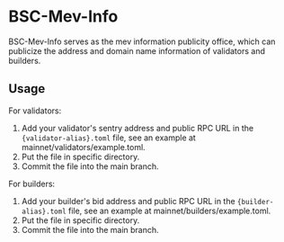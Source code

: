 # BSC-Mev-Info

BSC-Mev-Info serves as the mev information publicity office, which can publicize the address and domain name information 
of validators and builders.

## Usage

For validators:
1. Add your validator's sentry address and public RPC URL in the `{validator-alias}.toml` file, see an example at mainnet/validators/example.toml.
2. Put the file in specific directory.
3. Commit the file into the main branch.

For builders:
1. Add your builder's bid address and public RPC URL in the `{builder-alias}.toml` file, see an example at mainnet/builders/example.toml.
2. Put the file in specific directory.
3. Commit the file into the main branch.
